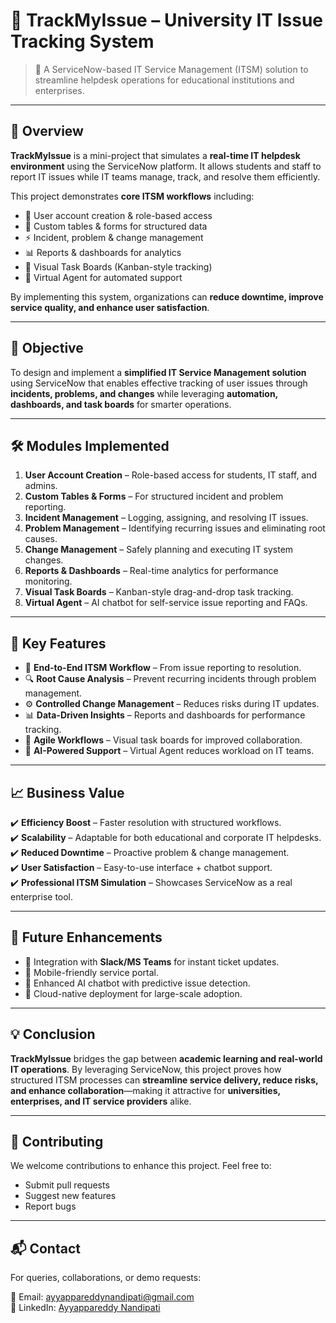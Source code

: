 # 📌 TrackMyIssue – University IT Issue Tracking System  

> 🚀 A ServiceNow-based IT Service Management (ITSM) solution to streamline helpdesk operations for educational institutions and enterprises.  

---

## 📖 Overview  

**TrackMyIssue** is a mini-project that simulates a **real-time IT helpdesk environment** using the ServiceNow platform. It allows students and staff to report IT issues while IT teams manage, track, and resolve them efficiently.  

This project demonstrates **core ITSM workflows** including:  

- 👤 User account creation & role-based access  
- 📝 Custom tables & forms for structured data  
- ⚡ Incident, problem & change management  
- 📊 Reports & dashboards for analytics  
- 📌 Visual Task Boards (Kanban-style tracking)  
- 🤖 Virtual Agent for automated support  

By implementing this system, organizations can **reduce downtime, improve service quality, and enhance user satisfaction**.  

---

## 🎯 Objective  

To design and implement a **simplified IT Service Management solution** using ServiceNow that enables effective tracking of user issues through **incidents, problems, and changes** while leveraging **automation, dashboards, and task boards** for smarter operations.  

---

## 🛠️ Modules Implemented  

1. **User Account Creation** – Role-based access for students, IT staff, and admins.  
2. **Custom Tables & Forms** – For structured incident and problem reporting.  
3. **Incident Management** – Logging, assigning, and resolving IT issues.  
4. **Problem Management** – Identifying recurring issues and eliminating root causes.  
5. **Change Management** – Safely planning and executing IT system changes.  
6. **Reports & Dashboards** – Real-time analytics for performance monitoring.  
7. **Visual Task Boards** – Kanban-style drag-and-drop task tracking.  
8. **Virtual Agent** – AI chatbot for self-service issue reporting and FAQs.  

---

## 🔑 Key Features  

- 📌 **End-to-End ITSM Workflow** – From issue reporting to resolution.  
- 🔍 **Root Cause Analysis** – Prevent recurring incidents through problem management.  
- ⚙️ **Controlled Change Management** – Reduces risks during IT updates.  
- 📊 **Data-Driven Insights** – Reports and dashboards for performance tracking.  
- 🎯 **Agile Workflows** – Visual task boards for improved collaboration.  
- 🤖 **AI-Powered Support** – Virtual Agent reduces workload on IT teams.  

---

## 📈 Business Value  

✔️ **Efficiency Boost** – Faster resolution with structured workflows.  
✔️ **Scalability** – Adaptable for both educational and corporate IT helpdesks.  
✔️ **Reduced Downtime** – Proactive problem & change management.  
✔️ **User Satisfaction** – Easy-to-use interface + chatbot support.  
✔️ **Professional ITSM Simulation** – Showcases ServiceNow as a real enterprise tool.  

---

## 🚀 Future Enhancements  

- 🔗 Integration with **Slack/MS Teams** for instant ticket updates.  
- 📱 Mobile-friendly service portal.  
- 🧠 Enhanced AI chatbot with predictive issue detection.  
- 📡 Cloud-native deployment for large-scale adoption.  

---

## 💡 Conclusion  

**TrackMyIssue** bridges the gap between **academic learning and real-world IT operations**. By leveraging ServiceNow, this project proves how structured ITSM processes can **streamline service delivery, reduce risks, and enhance collaboration**—making it attractive for **universities, enterprises, and IT service providers** alike.  

---

## 🤝 Contributing  

We welcome contributions to enhance this project. Feel free to:  

- Submit pull requests  
- Suggest new features  
- Report bugs  

---

## 📬 Contact  

For queries, collaborations, or demo requests:  

📧 Email: [ayyappareddynandipati@gmail.com](mailto:ayyappareddynandipati@gmail.com)  
💼 LinkedIn: [Ayyappareddy Nandipati](https://www.linkedin.com/in/ayyappareddynandipati)  
